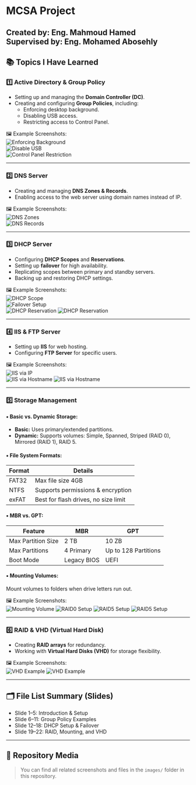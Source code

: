 # MCSA Project 
**Created by:** Eng. Mahmoud Hamed  
**Supervised by:** Eng. Mohamed Abosehly  
---
## 📚 Topics I Have Learned
### 1️⃣ Active Directory & Group Policy
- Setting up and managing the **Domain Controller (DC)**.
- Creating and configuring **Group Policies**, including:
  - Enforcing desktop background.
  - Disabling USB access.
  - Restricting access to Control Panel.

🖼️ Example Screenshots:  
![Enforcing Background](images/Change_Background.png)  
![Disable USB](images/Disable_F_Disk.png)  
![Control Panel Restriction](images/Control_Panel_Disaple.png)

---

### 2️⃣ DNS Server
- Creating and managing **DNS Zones & Records**.
- Enabling access to the web server using domain names instead of IP.

🖼️ Example Screenshots:  
![DNS Zones](images/DNS.png)  
![DNS Records](images/Lan192_DNS_Server_option.png)

---

### 3️⃣ DHCP Server
- Configuring **DHCP Scopes** and **Reservations**.
- Setting up **failover** for high availability.
- Replicating scopes between primary and standby servers.
- Backing up and restoring DHCP settings.

🖼️ Example Screenshots:  
![DHCP Scope](images/DC2_Server_option_DNS.png)  
![Failover Setup](images/Fail_Over.png)  
![DHCP Reservation](images/DC1_Replicate.png)
![DHCP Reservation](images/DC1_Backup.png)

---

### 4️⃣ IIS & FTP Server
- Setting up **IIS** for web hosting.
- Configuring **FTP Server** for specific users.

🖼️ Example Screenshots:  
![IIS via IP](images/ip.png)  
![IIS via Hostname](images/web1.png)
![IIS via Hostname](images/web10.png)

---

### 5️⃣ Storage Management

#### ▪ Basic vs. Dynamic Storage:
- **Basic:** Uses primary/extended partitions.
- **Dynamic:** Supports volumes: Simple, Spanned, Striped (RAID 0), Mirrored (RAID 1), RAID 5.

#### ▪ File System Formats:
| Format  | Details                              |
|---------|--------------------------------------|
| FAT32   | Max file size 4GB                    |
| NTFS    | Supports permissions & encryption    |
| exFAT   | Best for flash drives, no size limit |

#### ▪ MBR vs. GPT:
| Feature             | MBR            | GPT                 |
|---------------------|----------------|---------------------|
| Max Partition Size  | 2 TB           | 10 ZB               |
| Max Partitions      | 4 Primary      | Up to 128 Partitions|
| Boot Mode           | Legacy BIOS    | UEFI                |

#### ▪ Mounting Volumes:
Mount volumes to folders when drive letters run out.

🖼️ Example Screenshots:  
![Mounting Volume](images/Mount.png)
![RAID0 Setup](images/Step_1_VHD.png)
![RAID5 Setup](images/Step_2_VHD.png)
![RAID5 Setup](images/Step_3_VHD.png)

---

### 6️⃣ RAID & VHD (Virtual Hard Disk)
- Creating **RAID arrays** for redundancy.
- Working with **Virtual Hard Disks (VHD)** for storage flexibility.

🖼️ Example Screenshots:    
![VHD Example](images/RAID.png)
![VHD Example](images/VHD_Image.png)

---

## 🗂️ File List Summary (Slides)
- Slide 1–5: Introduction & Setup
- Slide 6–11: Group Policy Examples
- Slide 12–18: DHCP Setup & Failover
- Slide 19–22: RAID, Mounting, and VHD

---

## 🔗 Repository Media
> You can find all related screenshots and files in the `images/` folder in this repository.
